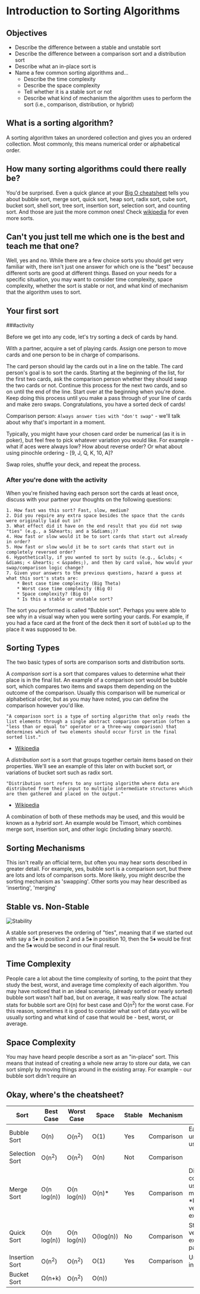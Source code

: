 # Introduction to Sorting Algorithms

## Objectives

* Describe the difference between a stable and unstable sort
* Describe the difference between a comparison sort and a distribution sort
* Describe what an in-place sort is 
* Name a few common sorting algorithms and...
    * Describe the time complexity
    * Describe the space complexity
    * Tell whether it is a stable sort or not
    * Describe what kind of mechanism the algorithm uses to perform the sort (i.e., comparison, distribution, or hybrid)

## What is a sorting algorithm?

A sorting algorithm takes an unordered collection and gives you an ordered collection. Most commonly, this means numerical order or alphabetical order.

## How many sorting algorithms could there really be?

You'd be surprised. Even a quick glance at your [Big O cheatsheet](http://bigocheatsheet.com/) tells you about bubble sort, merge sort, quick sort, heap sort, radix sort, cube sort, bucket sort, shell sort, tree sort, insertion sort, selection sort, and counting sort. And those are just the more common ones! Check [wikipedia](https://en.wikipedia.org/wiki/Sorting_algorithm) for even more sorts.

## Can't you just tell me which one is the best and teach me that one?

Well, yes and no. While there are a few choice sorts you should get very familiar with, there isn't just one answer for which one is the "best" because different sorts are good at different things. Based on your needs for a specific situation, you may want to consider time complexity, space complexity, whether the sort is stable or not, and what kind of mechanism that the algorithm uses to sort.

## Your first sort

###activity

Before we get into any code, let's try sorting a deck of cards by hand. 

With a partner, acquire a set of playing cards. Assign one person to move cards and one person to be in charge of comparisons. 

The card person should lay the cards out in a line on the table. The card person's goal is to sort the cards. Starting at the beginning of the list, for the first two cards, ask the comparison person whether they should swap the two cards or not. Continue this process for the next two cards, and so on until the end of the line. Start over at the beginning when you're done. Keep doing this process until you make a pass through of your line of cards and make zero swaps. Congratulations, you have a sorted deck of cards!

Comparison person: `Always answer ties with "don't swap"` - we'll talk about why that's important in a moment.

Typically, you might have your chosen card order be numerical (as it is in poker), but feel free to pick whatever variation you would like. For example - what if aces were always low? How about reverse order? Or what about using pinochle ordering - [9, J, Q, K, 10, A]?

Swap roles, shuffle your deck, and repeat the process.

### After you're done with the activity

When you're finished having each person sort the cards at least once, discuss with your partner your thoughts on the following questions:

    1. How fast was this sort? Fast, slow, medium?
    2. Did you require any extra space besides the space that the cards were originally laid out in?
    3. What effect did it have on the end result that you did not swap "ties" (e.g., a 5&hearts; and a 5&diams;)?
    4. How fast or slow would it be to sort cards that start out already in order?
    5. How fast or slow would it be to sort cards that start out in completely reversed order?
    6. Hypothetically, if you wanted to sort by suits (e.g., &clubs; < &diams; < &hearts; < &spades;), and then by card value, how would your swap/comparison logic change?
    7. Given your answers to the previous questions, hazard a guess at what this sort's stats are:
        * Best case time complexity (Big Theta)
        * Worst case time complexity (Big O)
        * Space complexity? (Big O)
        * Is this a stable or unstable sort?

The sort you performed is called "Bubble sort". Perhaps you were able to see why in a visual way when you were sorting your cards. For example, if you had a face card at the front of the deck then it sort of `bubbled` up to the place it was supposed to be.

## Sorting Types

The two basic types of sorts are comparison sorts and distribution sorts. 

A *comparison sort* is a sort that compares values to determine what their place is in the final list. An example of a comparison sort would be bubble sort, which compares two items and swaps them depending on the outcome of the comparison. Usually this comparison will be numerical or alphabetical order, but as you may have noted, you can define the comparison however you'd like.

`"A comparison sort is a type of sorting algorithm that only reads the list elements through a single abstract comparison operation (often a "less than or equal to" operator or a three-way comparison) that determines which of two elements should occur first in the final sorted list."`

- [Wikipedia](https://en.wikipedia.org/wiki/Comparison_sort)

A *distribution sort* is a sort that groups together certain items based on their properties. We'll see an example of this later on with bucket sort, or variations of bucket sort such as radix sort.

`"Distribution sort refers to any sorting algorithm where data are distributed from their input to multiple intermediate structures which are then gathered and placed on the output."`

- [Wikipedia](https://en.wikipedia.org/wiki/Sorting_algorithm#Distribution_sort)

A combination of both of these methods may be used, and this would be known as a *hybrid sort*. An example would be Timsort, which combines merge sort, insertion sort, and other logic (including binary search).

## Sorting Mechanisms

This isn't really an official term, but often you may hear sorts described in greater detail. For example, yes, bubble sort is a comparison sort, but there are lots and lots of comparison sorts. More likely, you might describe the sorting mechanism as 'swapping'. Other sorts you may hear described as 'inserting', 'merging'

## Stable vs. Non-Stable

![Stability](https://infogalactic.com/w/images/thumb/8/82/Sorting_stability_playing_cards.svg/300px-Sorting_stability_playing_cards.svg.png)

A stable sort preserves the ordering of "ties", meaning that if we started out with say a 5&diams; in position 2 and a 5&spades; in position 10, then the 5&diams; would be first and the 5&spades; would be second in our final result.

## Time Complexity

People care a lot about the time complexity of sorting, to the point that they study the best, worst, and average time complexity of each algorithm. You may have noticed that in an ideal scenario, (already sorted or nearly sorted) bubble sort wasn't half bad, but on average, it was really slow. The actual stats for bubble sort are O(n) for best case and O(n<sup>2</sup>) for the worst case. For this reason, sometimes it is good to consider what sort of data you will be usually sorting and what kind of case that would be - best, worst, or average.

## Space Complexity

You may have heard people describe a sort as an "in-place" sort. This means that instead of creating a whole new array to store our data, we can sort simply by moving things around in the existing array. For example - our bubble sort didn't require an

## Okay, where's the cheatsheet?

| Sort | Best Case | Worst Case | Space | Stable | Mechanism | Notes |
| -----|-----------|------------|-------|--------|-----------|-------|
| Bubble Sort | O(n) | O(n<sup>2</sup>) | O(1) | Yes | Comparison | Easiest to understand; uses swaps |
| Selection Sort | O(n<sup>2</sup>) | O(n<sup>2</sup>) | O(n) | Not | Comparison |  |
| Merge Sort | O(n log(n)) | O(n log(n)) | O(n)* | Yes | Comparison | Divide and conquer, uses merges, *In-place version exists |
| Quick Sort | O(n log(n)) | O(n log(n)) | O(log(n)) | No | Comparison | Stable versions exist; uses partitioning |
| Insertion Sort | O(n<sup>2</sup>) | O(n<sup>2</sup>) | O(1) | Yes | Comparison | Uses insertions |
| Bucket Sort | Ω(n+k) | O(n<sup>2</sup>) | O(n))
